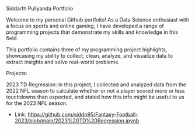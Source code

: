 Siddarth Puliyanda Portfolio

Welcome to my personal Github portfolio! As a Data Science enthusiast with a focus on sports and online gaming, I have developed a range of programming projects that demonstrate my skills and knowledge in this field.

This portfolio contains three of my programming project highlights, showcasing my ability to collect, clean, analyze, and visualize data to extract insights and solve real-world problems.

Projects:

2023 TD Regression: in this project, I collected and analyzed data from the 2022 NFL season to calculate whether or not a player scored more or less touchdowns than expected, and stated how this info might be useful to us for the 2023 NFL season.
- Link: https://github.com/siddp95/Fantasy-Football-2023/blob/main/2023%20TD%20Regression.ipynb

